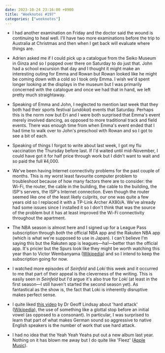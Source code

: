 ```yaml
---
date: 2023-10-24 23:16:00 +0900
title: "Weeknotes #197"
categories: ["weeknotes"]
---
```


- I had another examination on Friday and the doctor said the wound is continuing to heal well. I'll have two more examinations before the trip to Australia at Christmas and then when I get back will evaluate where things are.

- Adrien asked me if I could pick up a catalogue from the Seiko Museum in Ginza and so I popped over there on Saturday to do just that. John had a school excursion that day and I thought it might make an interesting outing for Emma and Rowan but Rowan looked like he might be coming down with a cold so I took only Emma. I wish we'd spent longer looking at the displays in the museum but I was primarily concerned with the catalogue and once we had that in hand, we left pretty much straightaway.

- Speaking of Emma and John, I neglected to mention last week that they both had their sports festival (_undōkai_) events that Saturday. Perhaps this is the norm now but Eri and I were both surprised that Emma's event merely involved dancing, as opposed to more traditional track and field events. There was enough time from when Emma's event ended that I had time to walk over to John's preschool with Rowan and so I got to see a bit of each.

- Speaking of things I forgot to write about last week, I got my flu vaccination the Thursday before last. If I'd waited until mid-November, I could have got it for half price through work but I didn't want to wait and so paid the full ¥4,000.

- We've been having Internet connectivity problems for the past couple of months. This is my worst least favourite computer problem to troubleshoot because of how many factors there are to consider: the Wi-Fi, the router, the cable in the building, the cable to the building, the ISP's servers, the ISP's Internet connection. Even though the router seemed like one of the least likely culprits, our one was quite a few years old so I replaced it with a TP-Link Archer AX80/A. We've already had some issues since I installed it so I don't think that was the source of the problem but it has at least improved the Wi-Fi connectivity throughout the apartment.

- The NBA season is almost here and I signed up for a League Pass subscription through _both_ the official NBA app and the Rakuten NBA app (which is what we're supposed to use in Japan). I can't believe I'm saying this but the Rakuten app is leagues—ha!—better than the official app. It's pricier but the Spurs look like they might be worth watching this year than to Victor Wembanyama ([Wikipedia](https://en.wikipedia.org/wiki/Victor_Wembanyama)) and so I intend to keep the subscription going for now.

- I watched more episodes of _Seinfeld_ and _Loki_ this week and it occurred to me that part of their appeal is the cleverness of the writing. This is easily seen in _Seinfeld_ but I'd argue it's also true for _Loki_ (at least in the first season—I still haven't started the second season yet). As fantastical as the show is, the fact that Loki is inherently disruptive makes perfect sense.

- I quite liked [this video](https://youtu.be/KFZZI7HCp2M) by Dr Geoff Lindsay about 'hard attack' ([Wikipedia](https://en.wikipedia.org/wiki/Glottal_stop#Before_initial_vowels)), the use of something like a glottal stop before an initial vowel (as opposed to a consonant). In particular, I was surprised to learn that part of what makes German sound so aggressive to native English speakers is the number of work that use hard attack.

- I had no idea that the Yeah Yeah Yeahs put out a new album last year. Nothing on it has blown me away but I do quite like 'Fleez' ([Apple Music](https://music.apple.com/us/album/fleez/1623182974?i=1623183255)).
